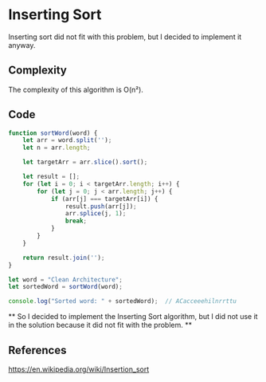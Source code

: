 # Inserting Sort

Inserting sort did not fit with this problem, but I decided to implement it anyway.

## Complexity

The complexity of this algorithm is O(n²).

## Code

```js
function sortWord(word) {
    let arr = word.split('');
    let n = arr.length;

    let targetArr = arr.slice().sort();

    let result = [];
    for (let i = 0; i < targetArr.length; i++) {
        for (let j = 0; j < arr.length; j++) {
            if (arr[j] === targetArr[i]) {
                result.push(arr[j]);
                arr.splice(j, 1);
                break;
            }
        }
    }

    return result.join('');
}

let word = "Clean Architecture";
let sortedWord = sortWord(word);

console.log("Sorted word: " + sortedWord);  // ACacceeehilnrrttu

```

** So I decided to implement the Inserting Sort algorithm, but I did not use it in the solution because it did not fit
with the problem. **

## References

https://en.wikipedia.org/wiki/Insertion_sort